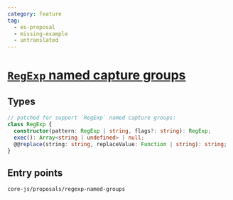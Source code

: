 ```yaml
---
category: feature
tag:
  - es-proposal
  - missing-example
  - untranslated
---
```


# [`RegExp` named capture groups](https://github.com/tc39/proposal-regexp-named-groups)

## Types

```ts
// patched for support `RegExp` named capture groups:
class RegExp {
  constructor(pattern: RegExp | string, flags?: string): RegExp;
  exec(): Array<string | undefined> | null;
  @@replace(string: string, replaceValue: Function | string): string;
}
```

## Entry points

```
core-js/proposals/regexp-named-groups
```
